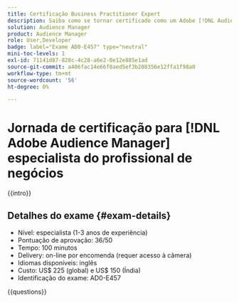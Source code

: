 ```yaml
---
title: Certificação Business Practitioner Expert
description: Saiba como se tornar certificado como um Adobe [!DNL Audience Manager] especialista no Business Manager.
solution: Audience Manager
product: Audience Manager
role: User,Developer
badge: label="Exame AD0-E457" type="neutral"
mini-toc-levels: 1
exl-id: 71141d87-828c-4c28-a6e2-0e12e885e1ad
source-git-commit: a406fac14e66f8aed5ef3b288356e12ffa1f98a0
workflow-type: tm+mt
source-wordcount: '56'
ht-degree: 0%

---
```


# Jornada de certificação para [!DNL Adobe Audience Manager] especialista do profissional de negócios

{{intro}}

## Detalhes do exame {#exam-details}

* Nível: especialista (1-3 anos de experiência)
* Pontuação de aprovação: 36/50
* Tempo: 100 minutos
* Delivery: on-line por encomenda (requer acesso à câmera)
* Idiomas disponíveis: inglês
* Custo: US$ 225 (global) e US$ 150 (Índia)
* Identificação do exame: AD0-E457

{{questions}}
